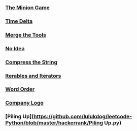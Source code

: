### [The Minion Game](https://github.com/lulukdog/leetcode-Python/blob/master/hackerrank/The20%Minion20%Game.py)

### [Time Delta](https://github.com/lulukdog/leetcode-Python/blob/master/hackerrank/Time%20Delta.py)

### [Merge the Tools](https://github.com/lulukdog/leetcode-Python/blob/master/hackerrank/Merge%20the%20Tools.py)

### [No Idea](https://github.com/lulukdog/leetcode-Python/blob/master/hackerrank/No%20Idea.py)

### [Compress the String](https://github.com/lulukdog/leetcode-Python/blob/master/hackerrank/Compress%20the%20String.py)

### [Iterables and Iterators](https://github.com/lulukdog/leetcode-Python/blob/master/hackerrank/Iterables%20and%20Iterators.py)

### [Word Order](https://github.com/lulukdog/leetcode-Python/blob/master/hackerrank/Word%20Order.py)

### [Company Logo](https://github.com/lulukdog/leetcode-Python/blob/master/hackerrank/Company%20Logo.py)

### [Piling Up](https://github.com/lulukdog/leetcode-Python/blob/master/hackerrank/Piling Up.py)

